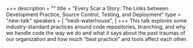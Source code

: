 +++
description = ""
title = "Every Scar a Story: The Links between Development Practice, Source Control, Testing, and Deployment"
type = "new-talk"
speakers = [
        "heidi-waterhouse",
]
+++
This talk explores some industry-standard practices around code repositories, branching, and why we handle code the way we do and what it says about the past traumas of our organization and how much “best practice” and tools affect each other.